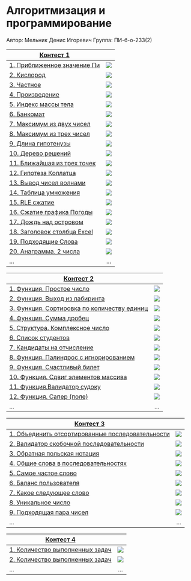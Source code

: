 # Алгоритмизация и программирование

Автор: Мельник Денис Игоревич
Группа: ПИ-б-о-233(2)

|[Контест 1](https://contest.yandex.ru/contest/52142/problems/) |  |
| --- | :-: |
| [1. Приближенное значение Пи](contest/contest_01/01/main.cpp) | ![](./img/cpp.png) |
| [2. Кислород](./contest_01/02/main.go) |  ![](./img/go.png) |
| [3. Частное](./contest_01/03/main.cpp) | ![](./img/cpp.png) |
| [4. Произведение](./contest_01/03/main.cpp) | ![](./img/go.png) |
| [5. Индекс массы тела](./contest_01/03/main.cpp) | ![](./img/cpp.png) |
| [6. Банкомат](./contest_01/01/main.cpp) | ![](./img/go.png) |
| [7. Максимум из двух чисел](./contest_01/02/main.go) |  ![](./img/cpp.png) |
| [8. Максимум из трех чисел](./contest_01/03/main.cpp) | ![](./img/go.png) |
| [9. Длина гипотенузы](./contest_01/03/main.cpp) | ![](./img/cpp.png) |
| [10. Дерево решений](./contest_01/03/main.cpp) | ![](./img/go.png) |
| [11. Ближайшая из трех точек](./contest_01/01/main.cpp) | ![](./img/cpp.png) |
| [12. Гипотеза Коллатца](./contest_01/02/main.go) |  ![](./img/go.png) |
| [13. Вывод чисел волнами](./contest_01/03/main.cpp) | ![](./img/cpp.png) |
| [14. Таблица умножения](./contest_01/03/main.cpp) | ![](./img/go.png) |
| [15. RLE сжатие](./contest_01/03/main.cpp) | ![](./img/cpp.png) |
| [16. Сжатие графика Погоды](./contest_01/01/main.cpp) | ![](./img/go.png) |
| [17. Дождь над островом](./contest_01/02/main.go) |  ![](./img/cpp.png) |
| [18. Заголовок столбца Excel](./contest_01/03/main.cpp) | ![](./img/go.png) |
| [19. Подходящие Слова](./contest_01/03/main.cpp) | ![](./img/go.png) |
| [20. Анаграмма. 2 числа](./contest_01/03/main.cpp) | ![](./img/cpp.png) |
| ... | ... |

|[Контест 2](https://contest.yandex.ru/contest/52676/problems/) |  |
| --- | :-: |
| [1. Функция. Простое число](./contest_02/01/main.cpp) | ![](./img/cpp.png) |
| [2. Функция. Выход из лабиринта](./contest_02/02/main.go) |  ![](./img/cpp.png) |
| [3. Функция. Сортировка по количеству единиц](./contest_02/03/main.cpp) | ![](./img/cpp.png) |
| [4. Функция. Сумма дробец](./contest_02/03/main.cpp) | ![](./img/cpp.png) |
| [5. Структура. Комплексное число](./contest_02/03/main.cpp) | ![](./img/cpp.png) |
| [6. Список студентов](./contest_02/03/main.cpp) | ![](./img/cpp.png) |
| [7. Кандидаты на отчисление](./contest_02/01/main.cpp) | ![](./img/cpp.png) |
| [8. Функция. Палиндрос с игнорированием](./contest_02/02/main.go) |  ![](./img/go.png) |
| [9. Функция. Счастливый билет](./contest_02/03/main.cpp) | ![](./img/go.png) |
| [10. Функция. Сдвиг элементов массива](./contest_02/03/main.cpp) | ![](./img/go.png) |
| [11. Функция.Валидатор судоку](./contest_02/03/main.cpp) | ![](./img/go.png) |
| [12. Функция. Сапер (поле)](./contest_02/03/main.cpp) | ![](./img/go.png) |
| ... | ... |

|[Контест 3](https://contest.yandex.ru/contest/52676/problems/) |  |
| --- | :-: |
| [1. Объединить отсортированные последовательности](./contest_02/01/main.cpp) | ![](./img/cpp.png) |
| [2. Валидатор скобочной последовательности](./contest_02/02/main.go) |  ![](./img/cpp.png) |
| [3. Обратная польская нотация](./contest_02/03/main.cpp) | ![](./img/cpp.png) |
| [4. Общие слова в последовательностях](./contest_02/03/main.cpp) | ![](./img/cpp.png) |
| [5. Самое частое слово](./contest_02/03/main.cpp) | ![](./img/cpp.png) |
| [6. Баланс пользователя](./contest_02/03/main.cpp) | ![](./img/cpp.png) |
| [7. Какое следующее слово](./contest_02/01/main.cpp) | ![](./img/cpp.png) |
| [8. Уникальное число](./contest_02/02/main.go) |  ![](./img/go.png) |
| [9. Подходящая пара чисел](./contest_02/03/main.cpp) | ![](./img/go.png) |
| ... | ... |

|[Контест 4](https://contest.yandex.ru/contest/52676/problems/) |  |
| --- | :-: |
| [1. Количество выполненных задач](./contest_02/01/main.cpp) | ![](./img/go.png) |
| [2. Количество выполненных задач](./contest_02/02/main.go) |  ![](./img/cpp.png) |
| ... | ... |

